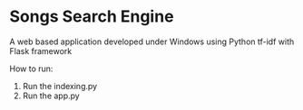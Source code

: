 # Songs Search Engine
 
 A web based application developed under Windows using Python tf-idf with Flask framework
 
 How to run:
 1. Run the indexing.py
 2. Run the app.py
